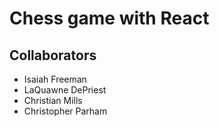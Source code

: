 # Chess game with React

## Collaborators

- Isaiah Freeman
- LaQuawne DePriest
- Christian Mills
- Christopher Parham


